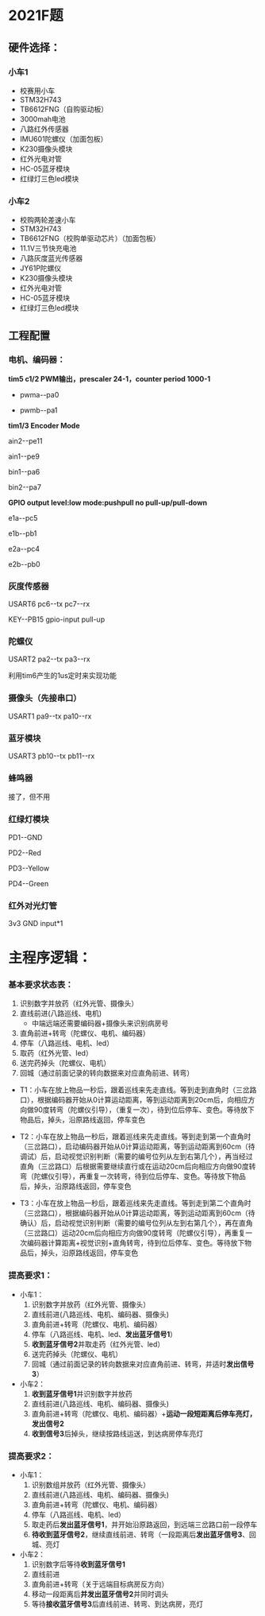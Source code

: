 # 2021F题

## 硬件选择：

### 小车1

- 校赛用小车
- STM32H743
- TB6612FNG（自购驱动板）
- 3000mah电池
- 八路红外传感器
- IMU601陀螺仪（加面包板）
- K230摄像头模块
- 红外光电对管
- HC-05蓝牙模块
- 红绿灯三色led模块

### 小车2

- 校购两轮差速小车
- STM32H743
- TB6612FNG（校购单驱动芯片）（加面包板）
- 11.1V三节快充电池
- 八路灰度蓝光传感器
- JY61P陀螺仪
- K230摄像头模块
- 红外光电对管
- HC-05蓝牙模块
- 红绿灯三色led模块

## 工程配置

### 电机、编码器：

**tim5 c1/2 PWM输出，prescaler 24-1，counter period 1000-1**

- pwma--pa0

- pwmb--pa1

**tim1/3 Encoder Mode**

ain2--pe11

ain1--pe9

bin1--pa6

bin2--pa7

**GPIO output    level:low  mode:pushpull  no pull-up/pull-down**

e1a--pc5

e1b--pb1

e2a--pc4

e2b--pb0



### 灰度传感器

 USART6  pc6--tx  pc7--rx

 KEY--PB15 gpio-input pull-up 

### 陀螺仪

USART2  pa2--tx  pa3--rx

利用tim6产生的1us定时来实现功能



### 摄像头（先接串口）

USART1  pa9--tx  pa10--rx



### 蓝牙模块

USART3  pb10--tx  pb11--rx



### 蜂鸣器

接了，但不用



### 红绿灯模块

PD1--GND

PD2--Red

PD3--Yellow

PD4--Green



### 红外对光灯管

3v3 GND input*1





# 主程序逻辑：

### 基本要求状态表：

1. 识别数字并放药（红外光管、摄像头）
2. 直线前进(八路巡线、电机)
   - 中端远端还需要编码器+摄像头来识别病房号
3. 直角前进+转弯（陀螺仪、电机、编码器）
4. 停车（八路巡线、电机、led）
5. 取药（红外光管、led）
6. 送完药掉头（陀螺仪、电机）
7. 回城（通过前面记录的转向数据来对应直角前进、转弯）

- T1：小车在放上物品一秒后，跟着巡线来先走直线。等到走到直角时（三岔路口），根据编码器开始从0计算运动距离，等到运动距离到20cm后，向相应方向做90度转弯（陀螺仪引导），（重复一次），待到位后停车、变色。等待放下物品后，掉头，沿原路线返回，停车变色

- T2：小车在放上物品一秒后，跟着巡线来先走直线。等到走到第一个直角时（三岔路口），启动编码器开始从0计算运动距离，等到运动距离到60cm（待调试）后，启动视觉识别判断（需要的编号位列从左到右第几个），再当经过直角（三岔路口）后根据需要继续直行或在运动20cm后向相应方向做90度转弯（陀螺仪引导），再重复一次转弯，待到位后停车、变色。等待放下物品后，掉头，沿原路线返回，停车变色
- T3：小车在放上物品一秒后，跟着巡线来先走直线。等到走到第二个直角时（三岔路口），根据编码器开始从0计算运动距离，等到运动距离到60cm（待确认）后，启动视觉识别判断（需要的编号位列从左到右第几个），再在直角（三岔路口）运动20cm后向相应方向做90度转弯（陀螺仪引导），再重复一次编码器计算距离+视觉识别+直角转弯，待到位后停车、变色。等待放下物品后，掉头，沿原路线返回，停车变色

### 提高要求1：

- 小车1：
  1. 识别数字并放药（红外光管、摄像头）
  2. 直线前进(八路巡线、电机、编码器、摄像头)
  3. 直角前进+转弯（陀螺仪、电机、编码器）
  4. 停车（八路巡线、电机、led、**发出蓝牙信号1**）
  5. **收到蓝牙信号2**并取走药（红外光管、led）
  6. 送完药掉头（陀螺仪、电机）
  7. 回城（通过前面记录的转向数据来对应直角前进、转弯，并适时**发出信号3**）
- 小车2：
  1. **收到蓝牙信号1**并识别数字并放药
  2. 直线前进(八路巡线、电机、编码器、摄像头)
  3. 直角前进+转弯（陀螺仪、电机、编码器）+**运动一段短距离后停车亮灯，发出信号2**
  4. **收到信号3**后掉头，继续按路线运送，到达病房停车亮灯

### 提高要求2：

- 小车1：
  1. 识别数组并放药（红外光管、摄像头）
  2. 直线前进(八路巡线、电机、编码器、摄像头)
  3. 直角前进+转弯（陀螺仪、电机、编码器）
  4. 停车（八路巡线、电机、led）
  5. 取走药后**发出蓝牙信号1**，并开始沿原路返回，到远端三岔路口前一段停车
  6. **待收到蓝牙信号2**，继续直线前进、转弯（一段距离后**发出蓝牙信号3**、回城、亮灯
- 小车2：
  1. 识别数字后等待**收到蓝牙信号1**
  2. 直线前进
  3. 直角前进+转弯（关于远端目标病房反方向）
  4. 移动一段距离后**并发出蓝牙信号2**并同时调头
  5. 等待**接收蓝牙信号3**后直线前进、转弯、到达病房，亮灯
